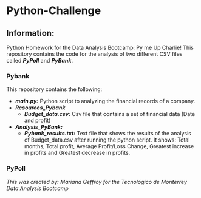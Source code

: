 # Python-Challenge
## Information: 
Python Homework for the Data Analysis Bootcamp: Py me Up Charlie!
This repository contains the code for the analysis of two different CSV files called ***PyPoll*** and ***PyBank***. 
### Pybank 
This repository contains the following: 
- ***main.py:*** Python script to analyzing the financial records of a company. 
- ***Resources_Pybank***
  - ***Budget_data.csv:*** Csv file that contains a set of financial data (Date and profit)
- ***Analysis_PyBank:*** 
  - ***Pybank_results.txt:*** Text file that shows the results of the analysis of Budget_data.csv after running the python script. It shows: Total months, Total profit, Average   Profit/Loss Change, Greatest increase in profits and Greatest decrease in profits.   
### PyPoll



*This was created by: Mariana Geffroy*
*for the Tecnológico de Monterrey Data Analysis Bootcamp*

